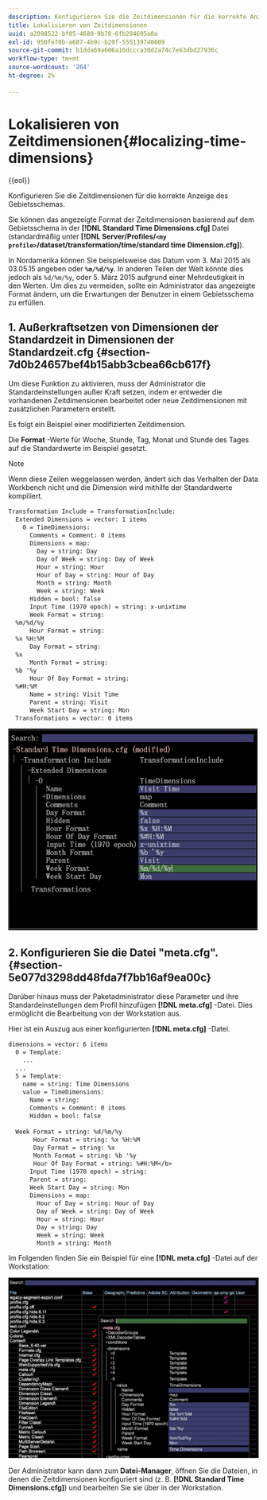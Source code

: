 ```yaml
---
description: Konfigurieren Sie die Zeitdimensionen für die korrekte Anzeige des Gebietsschemas.
title: Lokalisieren von Zeitdimensionen
uuid: a2098522-bf05-4680-9b78-6fb284695a0a
exl-id: 950fe70b-a687-4b9c-b29f-555139740809
source-git-commit: b1dda69a606a16dccca30d2a74c7e63dbd27936c
workflow-type: tm+mt
source-wordcount: '264'
ht-degree: 2%

---
```


# Lokalisieren von Zeitdimensionen{#localizing-time-dimensions}

{{eol}}

Konfigurieren Sie die Zeitdimensionen für die korrekte Anzeige des Gebietsschemas.

Sie können das angezeigte Format der Zeitdimensionen basierend auf dem Gebietsschema in der **[!DNL Standard Time Dimensions.cfg]** Datei (standardmäßig unter **[!DNL Server/Profiles/`<my profile>`/dataset/transformation/time/standard time Dimension.cfg]**).

In Nordamerika können Sie beispielsweise das Datum vom 3. Mai 2015 als 03.05.15 angeben oder **`%m/%d/%y`**. In anderen Teilen der Welt könnte dies jedoch als `%d/%m/%y`, oder 5. März 2015 aufgrund einer Mehrdeutigkeit in den Werten. Um dies zu vermeiden, sollte ein Administrator das angezeigte Format ändern, um die Erwartungen der Benutzer in einem Gebietsschema zu erfüllen.

## 1. Außerkraftsetzen von Dimensionen der Standardzeit in Dimensionen der Standardzeit.cfg {#section-7d0b24657bef4b15abb3cbea66cb617f}

Um diese Funktion zu aktivieren, muss der Administrator die Standardeinstellungen außer Kraft setzen, indem er entweder die vorhandenen Zeitdimensionen bearbeitet oder neue Zeitdimensionen mit zusätzlichen Parametern erstellt.

Es folgt ein Beispiel einer modifizierten Zeitdimension.

Die **Format** -Werte für Woche, Stunde, Tag, Monat und Stunde des Tages auf die Standardwerte im Beispiel gesetzt.

>[!NOTE]
>
>Wenn diese Zeilen weggelassen werden, ändert sich das Verhalten der Data Workbench nicht und die Dimension wird mithilfe der Standardwerte kompiliert.

```
Transformation Include = TransformationInclude:  
  Extended Dimensions = vector: 1 items 
    0 = TimeDimensions:  
      Comments = Comment: 0 items 
      Dimensions = map:  
        Day = string: Day 
        Day of Week = string: Day of Week 
        Hour = string: Hour 
        Hour of Day = string: Hour of Day 
        Month = string: Month 
        Week = string: Week 
      Hidden = bool: false 
      Input Time (1970 epoch) = string: x-unixtime 
      Week Format = string:  
  %m/%d/%y
      Hour Format = string:  
  %x %H:%M 
      Day Format = string:  
  %x
      Month Format = string:  
  %b '%y
      Hour Of Day Format = string:  
  %#H:%M
      Name = string: Visit Time 
      Parent = string: Visit 
      Week Start Day = string: Mon 
  Transformations = vector: 0 items
```

![](assets/6_4_time_format.png)

## 2. Konfigurieren Sie die Datei &quot;meta.cfg&quot;. {#section-5e077d3298dd48fda7f7bb16af9ea00c}

Darüber hinaus muss der Paketadministrator diese Parameter und ihre Standardeinstellungen dem Profil hinzufügen **[!DNL meta.cfg]** -Datei. Dies ermöglicht die Bearbeitung von der Workstation aus.

Hier ist ein Auszug aus einer konfigurierten **[!DNL meta.cfg]** -Datei.

```
dimensions = vector: 6 items 
  0 = Template: 
    ...
  ...
  5 = Template: 
    name = string: Time Dimensions 
    value = TimeDimensions: 
      Name = string:  
      Comments = Comment: 0 items 
      Hidden = bool: false 
       
  Week Format = string: %d/%m/%y 
       Hour Format = string: %x %H:%M 
       Day Format = string: %x 
       Month Format = string: %b '%y 
       Hour Of Day Format = string: %#H:%M</b> 
      Input Time (1970 epoch) = string:  
      Parent = string:  
      Week Start Day = string: Mon 
      Dimensions = map: 
        Hour of Day = string: Hour of Day 
        Day of Week = string: Day of Week 
        Hour = string: Hour 
        Day = string: Day 
        Week = string: Week 
        Month = string: Month
```

Im Folgenden finden Sie ein Beispiel für eine **[!DNL meta.cfg]** -Datei auf der Workstation:

![](assets/dwb_time_format.png)

Der Administrator kann dann zum **Datei-Manager**, öffnen Sie die Dateien, in denen die Zeitdimensionen konfiguriert sind (z. B. **[!DNL Standard Time Dimensions.cfg]**) und bearbeiten Sie sie über in der Workstation.
